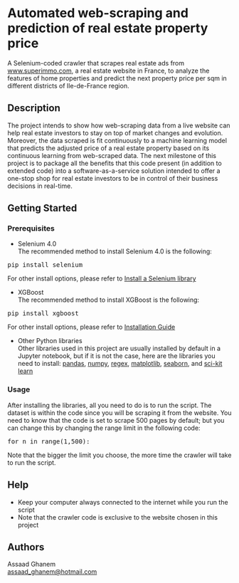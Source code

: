 # Automated web-scraping and prediction of real estate property price
A Selenium-coded crawler that scrapes real estate ads from www.superimmo.com, a real estate website in France, to analyze the features of home properties and predict the next property price per sqm in different districts of Ile-de-France region. 

## Description
The project intends to show how web-scraping data from a live website can help real estate investors to stay on top of market changes and evolution. Moreover, the data scraped is fit continuously to a machine learning model that predicts the adjusted price of a real estate property based on its continuous learning from web-scraped data. The next milestone of this project is to package all the benefits that this code present (in addition to extended code) into a software-as-a-service solution intended to offer a one-stop shop for real estate investors to be in control of their business decisions in real-time.

## Getting Started

### Prerequisites

* Selenium 4.0
<br> The recommended method to install Selenium 4.0 is the following:
<pre>pip install selenium</pre>
For other install options, please refer to <a href="https://www.selenium.dev/documentation/webdriver/getting_started/install_library/" rel="nofollow">Install a Selenium library</a>

* XGBoost
<br> The recommended method to install XGBoost is the following:
<pre>pip install xgboost</pre>
For other install options, please refer to <a href="https://xgboost.readthedocs.io/en/stable/install.html" rel="nofollow">Installation Guide</a>

* Other Python libraries
<br> Other libraries used in this project are usually installed by default in a Jupyter notebook, but if it is not the case, here are the libraries you need to install: <a href="https://pandas.pydata.org/docs/getting_started/install.html" rel="nofollow">pandas</a>, <a href="https://numpy.org/install/" rel="nofollow">numpy</a>, <a href="https://www.folkstalk.com/2022/10/install-re-package-python-with-code-examples.html" rel="nofollow">regex</a>, <a href="https://www.tutorialspoint.com/how-to-install-matplotlib-in-python" rel="nofollow">matplotlib</a>, <a href="https://seaborn.pydata.org/installing.html" rel="nofollow">seaborn</a>, and <a href="https://scikit-learn.org/stable/install.html" rel="nofollow">sci-kit learn</a>

### Usage

After installing the libraries, all you need to do is to run the script. The dataset is within the code since you will be scraping it from the website. You need to know that the code is set to scrape 500 pages by default; but you can change this by changing the range limit in the following code:
<pre>for n in range(1,500):</pre>
Note that the bigger the limit you choose, the more time the crawler will take to run the script.

## Help

* Keep your computer always connected to the internet while you run the script
* Note that the crawler code is exclusive to the website chosen in this project

## Authors

Assaad Ghanem  
assaad_ghanem@hotmail.com
